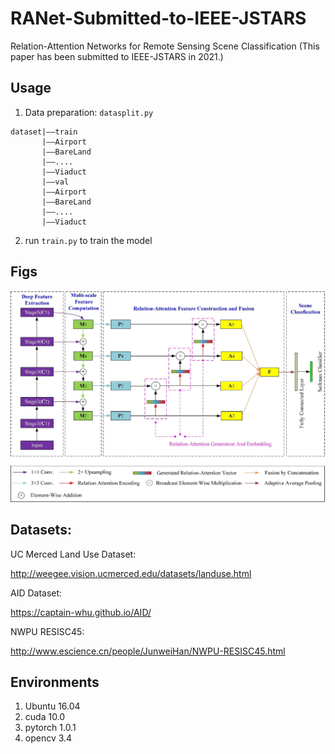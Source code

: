 # RANet-Submitted-to-IEEE-JSTARS
Relation-Attention Networks for Remote Sensing Scene Classification
(This paper has been submitted to IEEE-JSTARS in 2021.)

## Usage

1. Data preparation: `datasplit.py`

```
dataset|——train
	   |——Airport
	   |——BareLand
	   |——....
	   |——Viaduct
       |——val
	   |——Airport
	   |——BareLand
	   |——....
	   |——Viaduct
```



2. run `train.py` to train the model

## Figs

![fig](https://github.com/WangXin81/RANet-Submitted-to-IEEE-JSTARS/blob/main/fig.jpg)


## Datasets:

UC Merced Land Use Dataset: 

http://weegee.vision.ucmerced.edu/datasets/landuse.html

AID Dataset: 

https://captain-whu.github.io/AID/

NWPU RESISC45: 

http://www.escience.cn/people/JunweiHan/NWPU-RESISC45.html

## Environments

1. Ubuntu 16.04
2. cuda 10.0
3. pytorch 1.0.1
4. opencv 3.4
